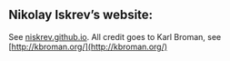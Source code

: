 ## Nikolay Iskrev&rsquo;s website:

See [niskrev.github.io](http://niskrev.github.io).
All credit goes to Karl Broman, see [http://kbroman.org/](http://kbroman.org/)



